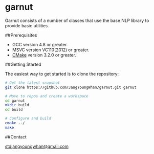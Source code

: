 # garnut
Garnut consists of a number of classes that use the base NLP library to provide basic utilities.

##Prerequisites

- GCC version 4.8 or greater.
- MSVC version VC110(2012) or greater.
- [CMake](http://www.cmake.org/) version 3.2.0 or greater.

##Getting Started

The easiest way to get started is to clone the repository:

```bash
# Get the latest snapshot
git clone https://github.com/JangYoungWhan/garnut.git garnut

# Move to repos and create a workspace
cd garnut
mkdir build
cd build

# Configure and build
cmake ../
make

```

##Contact

[stdjangyoungwhan@gmail.com](https://github.com/JangYoungWhan)
